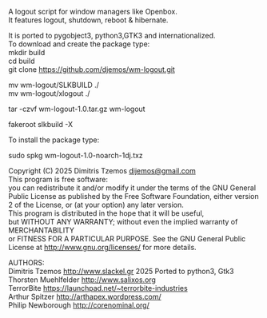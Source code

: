 A logout script for window managers like Openbox.  
It features logout, shutdown, reboot & hibernate.  

It is ported to pygobject3, python3,GTK3 and internationalized.  
To download and create the package type:  
mkdir build   
cd build   
git clone https://github.com/djemos/wm-logout.git  

mv wm-logout/SLKBUILD ./  
mv wm-logout/xlogout ./  

tar -czvf wm-logout-1.0.tar.gz wm-logout  

fakeroot slkbuild -X  

To install the package type:  

sudo spkg wm-logout-1.0-noarch-1dj.txz  

Copyright (C) 2025 Dimitris Tzemos dijemos@gmail.com   
This program is free software:   
you can redistribute it and/or modify it under the terms of the GNU General Public License as published by the Free Software Foundation, 
either version 2 of the License, or (at your option) any later version.  
This program is distributed in the hope that it will be useful,  
but WITHOUT ANY WARRANTY; without even the implied warranty of MERCHANTABILITY  
or FITNESS FOR A PARTICULAR PURPOSE. See the GNU General Public License at http://www.gnu.org/licenses/ for more details.  

AUTHORS:  
Dimitris Tzemos <http://www.slackel.gr> 2025 Ported to python3, Gtk3   
Thorsten Muehlfelder <http://www.salixos.org>  
TerrorBite <https://launchpad.net/~terrorbite-industries>  
Arthur Spitzer <http://arthapex.wordpress.com/>  
Philip Newborough <http://corenominal.org/>  
  

